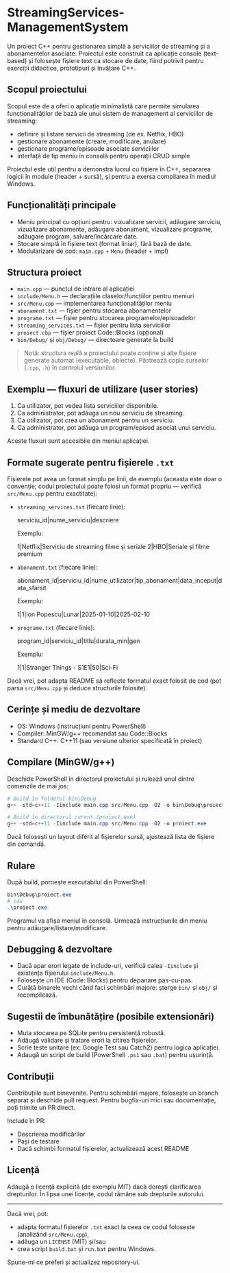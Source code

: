 # StreamingServices-ManagementSystem

Un proiect C++ pentru gestionarea simplă a serviciilor de streaming și a abonamentelor asociate. Proiectul este construit ca aplicație console (text-based) și folosește fișiere text ca stocare de date, fiind potrivit pentru exerciții didactice, prototipuri și învățare C++.

## Scopul proiectului

Scopul este de a oferi o aplicație minimalistă care permite simularea funcționalităților de bază ale unui sistem de management al serviciilor de streaming:

- definire și listare servicii de streaming (de ex. Netflix, HBO)
- gestionare abonamente (creare, modificare, anulare)
- gestionare programe/episoade asociate serviciilor
- interfață de tip meniu în consolă pentru operații CRUD simple

Proiectul este util pentru a demonstra lucrul cu fișiere în C++, separarea logicii în module (header + sursă), și pentru a exersa compilarea în mediul Windows.

## Funcționalități principale

- Meniu principal cu opțiuni pentru: vizualizare servicii, adăugare serviciu, vizualizare abonamente, adăugare abonament, vizualizare programe, adăugare program, salvare/încărcare date.
- Stocare simplă în fișiere text (format liniar), fără bază de date.
- Modularizare de cod: `main.cpp` + `Menu` (header + impl)

## Structura proiect

- `main.cpp` — punctul de intrare al aplicației
- `include/Menu.h` — declarațiile claselor/funcțiilor pentru meniuri
- `src/Menu.cpp` — implementarea funcționalităților meniu
- `abonament.txt` — fișier pentru stocarea abonamentelor
- `programe.txt` — fișier pentru stocarea programelor/episoadelor
- `streaming_services.txt` — fișier pentru lista serviciilor
- `proiect.cbp` — fișier proiect Code::Blocks (opțional)
- `bin/Debug/` și `obj/Debug/` — directoare generate la build

> Notă: structura reală a proiectului poate conține și alte fișiere generate automat (executable, obiecte). Păstrează copia surselor (`.cpp`, `.h`) în controlul versiunilor.

## Exemplu — fluxuri de utilizare (user stories)

1. Ca utilizator, pot vedea lista serviciilor disponibile.
2. Ca administrator, pot adăuga un nou serviciu de streaming.
3. Ca utilizator, pot crea un abonament pentru un serviciu.
4. Ca administrator, pot adăuga un program/episod asociat unui serviciu.

Aceste fluxuri sunt accesibile din meniul aplicației.

## Formate sugerate pentru fișierele `.txt`

Fișierele pot avea un format simplu pe linii, de exemplu (aceasta este doar o convenție; codul proiectului poate folosi un format propriu — verifică `src/Menu.cpp` pentru exactitate):

- `streaming_services.txt` (fiecare linie):

  serviciu_id|nume_serviciu|descriere

  Exemplu:

  1|Netflix|Serviciu de streaming filme și seriale
  2|HBO|Seriale și filme premium

- `abonament.txt` (fiecare linie):

  abonament_id|serviciu_id|nume_utilizator|tip_abonament|data_inceput|data_sfarsit

  Exemplu:

  1|1|Ion Popescu|Lunar|2025-01-10|2025-02-10

- `programe.txt` (fiecare linie):

  program_id|serviciu_id|titlu|durata_min|gen

  Exemplu:

  1|1|Stranger Things - S1E1|50|Sci-Fi

Dacă vrei, pot adapta README să reflecte formatul exact folosit de cod (pot parsa `src/Menu.cpp` și deduce structurile folosite).

## Cerințe și mediu de dezvoltare

- OS: Windows (instrucțiuni pentru PowerShell)
- Compiler: MinGW/g++ recomandat sau Code::Blocks
- Standard C++: C++11 (sau versiune ulterior specificată în proiect)

## Compilare (MinGW/g++)

Deschide PowerShell în directorul proiectului și rulează unul dintre comenzile de mai jos:

```powershell
# Build în folderul bin\Debug
g++ -std=c++11 -Iinclude main.cpp src/Menu.cpp -O2 -o bin\Debug\proiect.exe

# Build în directorul curent (proiect.exe)
g++ -std=c++11 -Iinclude main.cpp src/Menu.cpp -O2 -o proiect.exe
```

Dacă folosești un layout diferit al fișierelor sursă, ajustează lista de fișiere din comandă.

## Rulare

După build, pornește executabilul din PowerShell:

```powershell
bin\Debug\proiect.exe
# sau
.\proiect.exe
```

Programul va afișa meniul în consolă. Urmează instrucțiunile din meniu pentru adăugare/listare/modificare.

## Debugging & dezvoltare

- Dacă apar erori legate de include-uri, verifică calea `-Iinclude` și existența fișierului `include/Menu.h`.
- Folosește un IDE (Code::Blocks) pentru depanare pas-cu-pas.
- Curăță binarele vechi când faci schimbări majore: șterge `bin/` și `obj/` și recompilează.

## Sugestii de îmbunătățire (posibile extensionări)

- Muta stocarea pe SQLite pentru persistență robustă.
- Adăugă validare și tratare erori la citirea fișierelor.
- Scrie teste unitare (ex: Google Test sau Catch2) pentru logica aplicației.
- Adaugă un script de build (PowerShell `.ps1` sau `.bat`) pentru ușurință.

## Contribuții

Contribuțiile sunt binevenite. Pentru schimbări majore, folosește un branch separat și deschide pull request. Pentru bugfix-uri mici sau documentație, poți trimite un PR direct.

Include în PR:

- Descrierea modificărilor
- Pași de testare
- Dacă schimbi formatul fișierelor, actualizează acest README

## Licență

Adaugă o licență explicită (de exemplu MIT) dacă dorești clarificarea drepturilor. În lipsa unei licențe, codul rămâne sub drepturile autorului.

---

Dacă vrei, pot:
- adapta formatul fișierelor `.txt` exact la ceea ce codul folosește (analizând `src/Menu.cpp`),
- adăuga un `LICENSE` (MIT) și/sau
- crea script `build.bat` și `run.bat` pentru Windows.

Spune-mi ce preferi și actualizez repository-ul.
